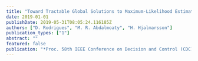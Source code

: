 ```yaml
---
title: "Toward Tractable Global Solutions to Maximum-Likelihood Estimation Problems via Sparse Sum-of-Squares Relaxations"
date: 2019-01-01
publishDate: 2019-05-31T08:05:24.116185Z
authors: ["D. Rodrigues", "M. R. Abdalmoaty", "H. Hjalmarsson"]
publication_types: ["1"]
abstract: ""
featured: false
publication: "*Proc. 58th IEEE Conference on Decision and Control (CDC)*"
---
```


